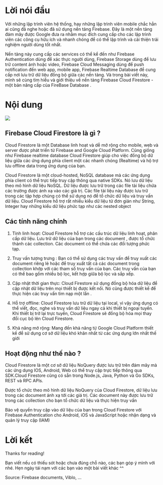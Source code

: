 # Lời nói đầu
Với những lập trình viên hệ thống, hay những lập trình viên mobile chắc hẳn ai cũng đã nghe hoặc đã sử dụng nền tảng Firebase. Đây là một nền tảng đám mây được Google đưa ra nhằm mục đích cung cấp cho các lập trình viên các công cụ hữu ích và nhanh chóng để có thể lập trình và cải thiện trải nghiệm người dùng tốt nhất.

Nền tảng này cung cấp các services có thể kể đến như Firebase Authentication dùng để xác thực người dùng, Firebase Storage dùng để lưu trữ content ảnh hoặc video, Firebase Cloud Messaging dùng để push notification đến web app, mobile app, Firebase Realtime Database để cung cấp nơi lưu trữ dữ liệu đồng bộ giữa các nền tảng. Và trong bài viết này, mình sẽ cùng tìm hiểu và giới thiệu về nền tảng Firebase Cloud Firestore - một bản nâng cấp của FireBase Database . 

# Nội dung
![](https://images.viblo.asia/06123ed3-9f2b-4dab-8597-b5c46dbd7bda.png)

## Firebase Cloud Firestore là gì ?

Cloud Firestore là một Database linh hoạt và dễ mở rộng cho mobile, web và server được phát triển từ Firebase and Google Cloud Platform. Cũng giống như Firebase realtime database Cloud Firestore giúp cho việc đồng bộ dữ liệu giữa các ứng dụng phía client một các nhanh chóng (Realtime) và hộ trợ lưu offline data trong ứng dụng của bạn.

Cloud Firestore là một cloud-hosted, NoSQL database mà các ứng dụng phía client có thể trực tiếp truy cập thông qua native SDKs. Nó lưu dữ liệu theo mô hình dữ liệu NoSQL. Dữ liệu được lưu trữ trong các file tài liệu chứa các trường được ánh xạ vào các giá trị. Các file tài liệu này được lưu trữ trong các tập hợp chúng có thể sử dụng nó để tổ chức dữ liệu và truy vấn dữ liệu. Cloud Firestore hỗ trợ rất nhiều kiểu dữ liệu từ đơn giản như String, Integer hay những kiểu dữ liệu phức tạp như các nested object

## Các tính năng chính

1. Tính linh hoạt:
Cloud Firestore hỗ trợ các cấu trúc dữ liệu linh hoạt, phân cấp dữ liệu. Lưu trữ dữ liệu của bạn trong các document , được tổ chức thành các collection. Các document có thể chứa các đối tượng phức tạp.

2. Truy vấn tượng trưng :
Bạn có thể sử dụng các truy vấn để truy xuất các document riêng lẻ hoặc để truy xuất tất cả các document trong collection khớp với các tham số truy vấn của bạn. Các truy vấn của bạn có thể bao gồm nhiều bộ lọc, kết hợp giữa bộ lọc và sắp xếp.

3. Cập nhật thời gian thực:
Cloud Firestore sử dụng đồng bộ hóa dữ liệu để cập nhật dữ liệu trên mọi thiết bị được kết nối. Nó cũng được thiết kế để thực hiện các truy vấn tìm nạp một lần .

4. Hỗ trợ offline:
Cloud Firestore lưu trữ dữ liệu tại local, vì vậy ứng dụng có thể viết, đọc, nghe và truy vấn dữ liệu ngay cả khi thiết bị ngoại tuyến. Khi thiết bị trở lại trực tuyến, Cloud Firestore sẽ đồng bộ hóa mọi thay đổi cục bộ lên Cloud Firestore.

5. Khả năng mở rộng:
Mang đến khả năng từ Google Cloud Platform thiết kế để sử dụng cơ sở dữ liệu khó khăn nhất từ các ứng dụng lớn nhất thế giới

## Hoạt động như thế nào ?

Cloud Firestore là một cơ sở dữ liệu NoQuery được lưu trữ trên đám mây mà các ứng dụng IOS, Android, Web có thể truy cập trực tiếp thông qua SDK.Cloud Firestore cũng có sẵn trong Node.js, Java, Python và Go SDKs, REST và RPC APIs.

Được tổ chức theo mô hình dữ liệu NoQuery của Cloud Firestore, dữ liệu lưu trong các document ánh xạ tới các giá trị. Các document này được lưu trữ trong các collection cho bạn tổ chức dữ liệu và thực hiện truy vấn

Bảo vệ quyền truy cập vào dữ liệu của bạn trong Cloud Firestore với Firebase Authentication cho Android, iOS và JavaScript hoặc nhận dạng và quản lý truy cập (IAM)

# Lời kết
Thanks for reading!

Bạn viết nếu có thiếu sót hoặc chưa đúng chỗ nào, các bạn góp ý mình với nhé. Hẹn ngày tái nạm với các bạn vào một bài viết khác ^^

Source: Firebase documents, Viblo, ...